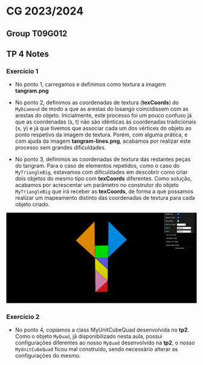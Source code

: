 # CG 2023/2024

## Group T09G012

## TP 4 Notes

### Exercício 1

- No ponto 1, carregamos e definimos como textura a imagem **tangram.png**

- No ponto 2, definimos as coordenadas de textura (**texCoords**) do `MyDiamond` de modo a que as arestas do losango coincidissem com as arestas do objeto. Inicialmente, este processo foi um pouco confuso já que as coordenadas (s, t) não são idênticas às coordenadas tradicionais (x, y) e já que tivemos que associar cada um dos vértices do objeto ao ponto respetivo da imagem de textura. Porém, com alguma prática, e com ajuda da imagem **tangram-lines.png**, acabamos por realizar este processo sem grandes dificuldades.

- No ponto 3, definimos as coordenadas de textura das restantes peças do tangram. Para o caso de elementos repetidos, como o caso do `MyTriangleBig`, estavamos com dificuldades em descobrir como criar dois objetos do mesmo tipo com **texCoords** diferentes. Como solução, acabamos por acrescentar um parâmetro no construtor do objeto `MyTriangleBig` que irá receber as **texCoords**, de forma a que possamos realizar um mapeamento distinto das coordenadas de textura para cada objeto criado.

![Screenshot 1](screenshots/cg-t09-g12-tp4-1.png)


### Exercício 2

- No ponto 4, copiamos a class MyUnitCubeQuad desenvolvida no **tp2**. Como o objeto `MyQuad`, já disponibilizado nesta aula, possui configurações diferentes ao nosso `MyQuad` desenvolvido na **tp2**, o nosso `MyUnitCubeQuad` ficou mal construído, sendo necessário alterar as configurações do mesmo.